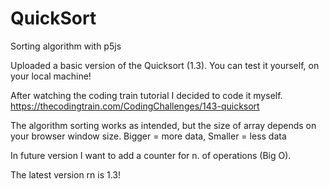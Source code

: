 # QuickSort
Sorting algorithm with p5js

Uploaded a basic version of the Quicksort (1.3). You can test it yourself, on your local machine!

After watching the coding train tutorial I decided to code it myself. 
https://thecodingtrain.com/CodingChallenges/143-quicksort

The algorithm sorting works as intended, but the size of array depends on your browser window size. Bigger = more data, Smaller = less data

In future version I want to add a counter for n. of operations (Big O).

The latest version rn is 1.3!

